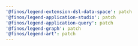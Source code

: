 ```yaml
---
'@finos/legend-extension-dsl-data-space': patch
'@finos/legend-application-studio': patch
'@finos/legend-application-query': patch
'@finos/legend-graph': patch
'@finos/legend-art': patch
---
```

